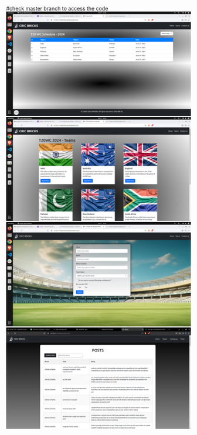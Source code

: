 #check master branch to access the code
![Screen 1](screen1.png)
![Screen 1](screen2.png)
![Screen 1](screen3.png)
![Screen 1](screen4.png)
